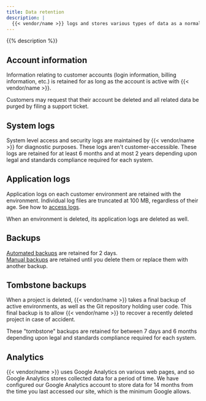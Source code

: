 ```yaml
---
title: Data retention
description: |
  {{< vendor/name >}} logs and stores various types of data as a normal part of its business. This information is only retained as needed to perform relevant business functions. Retention periods vary depending on the type of data stored. If a legal obligation, law enforcement request, or ongoing business need so requires, data may be retained after the original purpose for which it was collected ceases to exist.
---
```


{{% description %}}

## Account information

Information relating to customer accounts (login information, billing information, etc.) is retained for as long as the account is active with {{< vendor/name >}}.

Customers may request that their account be deleted and all related data be purged by filing a support ticket.

## System logs

System level access and security logs are maintained by {{< vendor/name >}} for diagnostic purposes.
These logs aren't customer-accessible.
These logs are retained for at least 6 months and at most 2 years depending upon legal and standards compliance required for each system.

## Application logs

Application logs on each customer environment are retained with the environment.
Individual log files are truncated at 100 MB, regardless of their age.
See how to [access logs](../increase-observability/logs/access-logs.md).

When an environment is deleted, its application logs are deleted as well.

## Backups

[Automated backups](../environments/backup.md#use-automated-backups) are retained for 2 days.</br>
[Manual backups](../environments/backup.md#create-a-manual-backup) are retained until you delete them or replace them with another backup.

## Tombstone backups

When a project is deleted, {{< vendor/name >}} takes a final backup of active environments, as well as the Git repository holding user code.
This final backup is to allow {{< vendor/name >}} to recover a recently deleted project in case of accident.

These "tombstone" backups are retained for between 7 days and 6 months depending upon legal and standards compliance required for each system.

## Analytics

{{< vendor/name >}} uses Google Analytics on various web pages, and so Google Analytics stores collected data for a period of time.
We have configured our Google Analytics account to store data for 14 months from the time you last accessed our site, which is the minimum Google allows.
